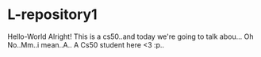# L-repository1
Hello-World
Alright! This is a cs50..and today we're going to talk abou... Oh No..Mm..i mean..A.. A Cs50 student here <3 :p..
